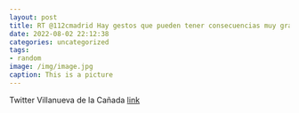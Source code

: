 ```yaml
---
layout: post
title: RT @112cmadrid Hay gestos que pueden tener consecuencias muy graves.🙏🏻 Por favor. No arrojes colillas ❌🚬STOPIncendiosASE...
date: 2022-08-02 22:12:38
categories: uncategorized
tags:
- random
image: /img/image.jpg
caption: This is a picture
---
```

Twitter Villanueva de la Cañada [link](https://twitter.com/AytoVDLCanada/status/1554443420281835520)

